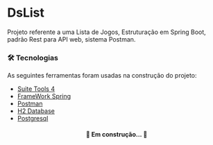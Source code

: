 # DsList
Projeto referente a uma Lista de Jogos, Estruturação em Spring Boot, padrão Rest para API web, sistema Postman.

### 🛠 Tecnologias

As seguintes ferramentas foram usadas na construção do projeto:

- [Suite Tools 4](https://spring.io/)
- [FrameWork Spring](https://spring.io/projects/spring-framework)
- [Postman](https://www.postman.com/)
- [H2 Database](https://www.baeldung.com/spring-boot-h2-database)
- [Postgresql](https://www.postgresql.org/download/)
  
<h4 align="center"> 
	🚧  Em construção...  🚧
</h4>
